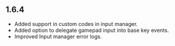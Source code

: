 ## 1.6.4

- Added support in custom codes in input manager.
- Added option to delegate gamepad input into base key events.
- Improved Input manager error logs.

